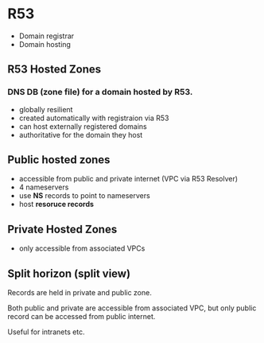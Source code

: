 # R53

- Domain registrar
- Domain hosting


## R53 Hosted Zones

### DNS DB (zone file) for a domain hosted by R53.

- globally resilient
- created automatically with registraion via R53
- can host externally registered domains
- authoritative for the domain they host

## Public hosted zones

- accessible from public and private internet (VPC via R53 Resolver)
- 4 nameservers
- use <strong>NS</strong> records to point to nameservers
- host <strong>resoruce records</strong>

## Private Hosted Zones
- only accessible from associated VPCs

## Split horizon (split view)
Records are held in private and public zone.

Both public and private are accessible from associated VPC, but only public record can be accessed from public internet. 

Useful for intranets etc. 

